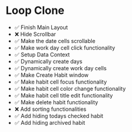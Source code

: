 # Loop Clone

- ✅ Finish Main Layout
- ❌ Hide Scrollbar
- ✅ Make the date cells scrollable
- ✅ Make work day cell click functionality
- ✅ Setup Data Context
- ✅ Dynamically create days
- ✅ Dynamically create work day cells
- ✅ Make Create Habit window
- ✅ Make habit cell focus functionality
- ✅ Make habit cell color change functionality
- ✅ Make habit cell title edit functionality
- ✅ Make delete habit functionality
- ❌ Add sorting functionalities
- ✅ Add hiding todays checked habit
- ✅ Add hiding archived habit
